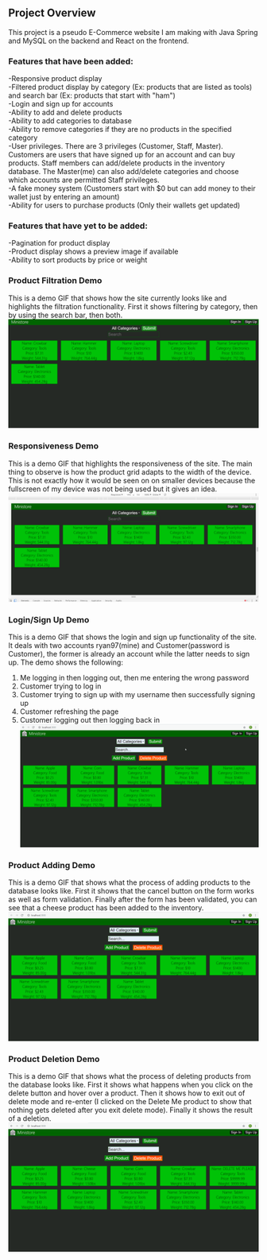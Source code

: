 ## Project Overview
This project is a pseudo E-Commerce website I am making with Java Spring and MySQL on the backend and React on the frontend.

### Features that have been added: <br>
-Responsive product display <br>
-Filtered product display by category (Ex: products that are listed as tools) and search bar (Ex: products that start with "ham") <br>
-Login and sign up for accounts <br>
-Ability to add and delete products<br>
-Ability to add categories to database <br>
-Ability to remove categories if they are no products in the specified category <br>
-User privileges. There are 3 privileges (Customer, Staff, Master). Customers are users that have signed up for an account and can buy products. Staff members can add/delete products in the inventory database. The Master(me) can also add/delete categories and choose which accounts are permitted Staff privileges. <br>
-A fake money system (Customers start with $0 but can add money to their wallet just by entering an amount) <br>
-Ability for users to purchase products (Only their wallets get updated) <br>

### Features that have yet to be added: <br>
-Pagination for product display <br>
-Product display shows a preview image if available <br>
-Ability to sort products by price or weight <br>

### Product Filtration Demo <br>
This is a demo GIF that shows how the site currently looks like and highlights the filtration functionality. First it shows filtering by category, then by using the search bar, then both. <br>
![Loading...](Filter.gif)

### Responsiveness Demo <br>
This is a demo GIF that highlights the responsiveness of the site. The main thing to observe is how the product grid adapts to the width of the device. This is not exactly how it would be seen on on smaller devices because the fullscreen of my device was not being used but it gives an idea. <br>
![Loading...](Responsive.gif)

### Login/Sign Up Demo <br>
This is a demo GIF that shows the login and sign up functionality of the site. It deals with two accounts ryan97(mine) and Customer(password is Customer), the former is already an account while the latter needs to sign up. The demo shows the following:
1) Me logging in then logging out, then me entering the wrong password
2) Customer trying to log in 
3) Customer trying to sign up with my username then successfully signing up
6) Customer refreshing the page
7) Customer logging out then logging back in <br>
![Loading...](Account.gif)

### Product Adding Demo <br>
This is a demo GIF that shows what the process of adding products to the database looks like. First it shows that the cancel button on the form works as well as form validation. Finally after the form has been validated, you can see that a cheese product has been added to the inventory. <br>
![Loading...](ProductAdd.gif)

### Product Deletion Demo <br>
This is a demo GIF that shows what the process of deleting products from the database looks like. First it shows what happens when you click on the delete button and hover over a product. Then it shows how to exit out of delete mode and re-enter (I clicked on the Delete Me product to show that nothing gets deleted after you exit delete mode). Finally it shows the result of a deletion.
![Loading...](ProductDel.gif)
